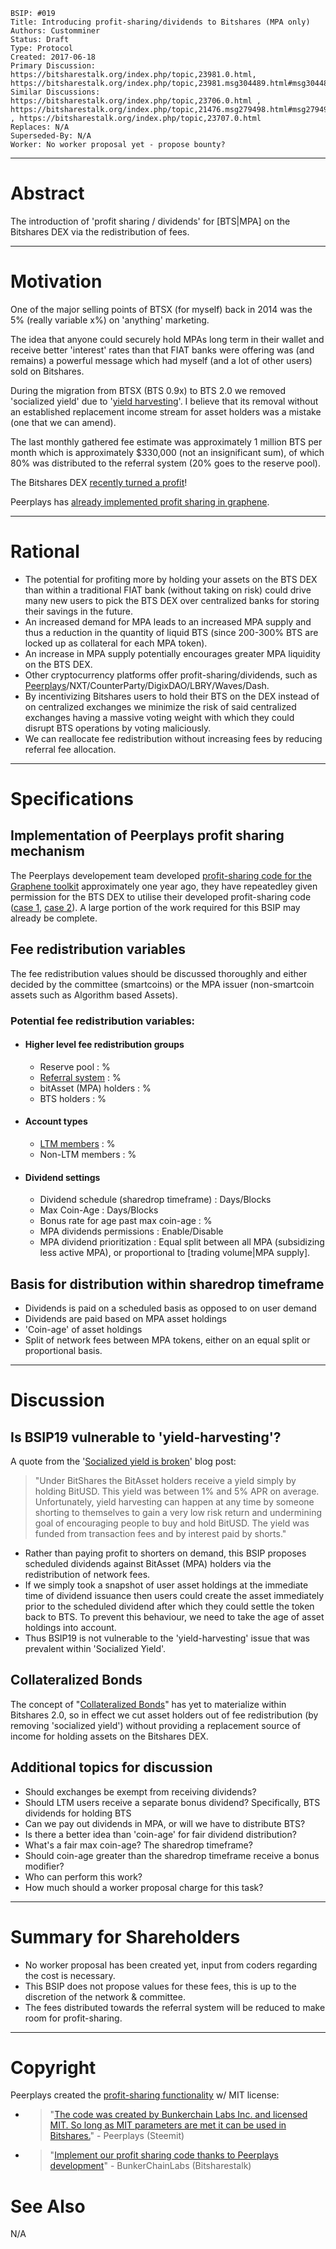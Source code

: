 
    BSIP: #019
    Title: Introducing profit-sharing/dividends to Bitshares (MPA only)
    Authors: Customminer
    Status: Draft
    Type: Protocol
    Created: 2017-06-18
    Primary Discussion: https://bitsharestalk.org/index.php/topic,23981.0.html, https://bitsharestalk.org/index.php/topic,23981.msg304489.html#msg304489
    Similar Discussions: https://bitsharestalk.org/index.php/topic,23706.0.html , https://bitsharestalk.org/index.php/topic,21476.msg279498.html#msg279498 , https://bitsharestalk.org/index.php/topic,23707.0.html
    Replaces: N/A
    Superseded-By: N/A
    Worker: No worker proposal yet - propose bounty?

---

# Abstract

The introduction of 'profit sharing / dividends' for [BTS|MPA] on the Bitshares DEX via the redistribution of fees.

---

# Motivation

One of the major selling points of BTSX (for myself) back in 2014 was the 5% (really variable x%) on 'anything' marketing.

The idea that anyone could securely hold MPAs long term in their wallet and receive better 'interest' rates than that FIAT banks were offering was (and remains) a powerful message which had myself (and a lot of other users) sold on Bitshares. 

During the migration from BTSX (BTS 0.9x) to BTS 2.0 we removed 'socialized yield' due to '[yield harvesting](https://bitshares.org/blog/2015/06/08/lessons-learned-from-bitshares-0.x/#socialized-yield-is-broken)'. I believe that its removal without an established replacement income stream for asset holders was a mistake (one that we can amend).

The last monthly gathered fee estimate was approximately 1 million BTS per month which is approximately $330,000 (not an insignificant sum), of which 80% was distributed to the referral system (20% goes to the reserve pool).

The Bitshares DEX [recently turned a profit](https://steemit.com/bitshares/@steempower/bitshares-state-of-the-network-13th-june-2017)!

Peerplays has [already implemented profit sharing in graphene](https://github.com/BunkerChainLabsInc/peerplays-profitshare).

---

# Rational

* The potential for profiting more by holding your assets on the BTS DEX than within a traditional FIAT bank (without taking on risk) could drive many new users to pick the BTS DEX over centralized banks for storing their savings in the future.
* An increased demand for MPA leads to an increased MPA supply and thus a reduction in the quantity of liquid BTS (since 200-300% BTS are locked up as collateral for each MPA token).
* An increase in MPA supply potentially encourages greater MPA liquidity on the BTS DEX.
* Other cryptocurrency platforms offer profit-sharing/dividends, such as [Peerplays](https://github.com/BunkerChainLabsInc/peerplays-profitshare)/NXT/CounterParty/DigixDAO/LBRY/Waves/Dash.
* By incentivizing Bitshares users to hold their BTS on the DEX instead of on centralized exchanges we minimize the risk of said centralized exchanges having a massive voting weight with which they could disrupt BTS operations by voting maliciously.
* We can reallocate fee redistribution without increasing fees by reducing referral fee allocation.

---

# Specifications

## Implementation of Peerplays profit sharing mechanism
The Peerplays developement team developed [profit-sharing code for the Graphene toolkit](https://github.com/BunkerChainLabsInc/peerplays-profitshare) approximately one year ago, they have repeatedley given permission for the BTS DEX to utilise their developed profit-sharing code ([case 1](https://bitsharestalk.org/index.php/topic,23981.75.html), [case 2](https://steemit.com/bitshares/@cm-steem/bsip-019-draft-introducing-profit-sharing-dividends-to-bitshares#@peerplays/re-cm-steem-bsip-019-draft-introducing-profit-sharing-dividends-to-bitshares-20170620t032010758z)). A large portion of the work required for this BSIP may already be complete.

## Fee redistribution variables
The fee redistribution values should be discussed thoroughly and either decided by the committee (smartcoins) or the MPA issuer (non-smartcoin assets such as Algorithm based Assets).

### Potential fee redistribution variables:

* #### Higher level fee redistribution groups
  * Reserve pool : %
  * [Referral system](http://docs.bitshares.eu//bitshares/user/referral-program.html) : %
  * bitAsset (MPA) holders : %
  * BTS holders : %

* #### Account types
  * [LTM members](http://docs.bitshares.eu//bitshares/user/account-memberships.html#lifetime-members) : %
  * Non-LTM members : %

* #### Dividend settings
  * Dividend schedule (sharedrop timeframe) : Days/Blocks
  * Max Coin-Age : Days/Blocks
  * Bonus rate for age past max coin-age : %
  * MPA dividends permissions : Enable/Disable
  * MPA dividend prioritization : Equal split between all MPA (subsidizing less active MPA), or proportional to [trading volume|MPA supply].

## Basis for distribution within sharedrop timeframe
  * Dividends is paid on a scheduled basis as opposed to on user demand
  * Dividends are paid based on MPA asset holdings
  * 'Coin-age' of asset holdings
  * Split of network fees between MPA tokens, either on an equal split or proportional basis.

---

# Discussion

## Is BSIP19 vulnerable to 'yield-harvesting'?
A quote from the '[Socialized yield is broken](https://bitshares.org/blog/2015/06/08/lessons-learned-from-bitshares-0.x/#socialized-yield-is-broken)' blog post:

> "Under BitShares the BitAsset holders receive a yield simply by holding BitUSD. This yield was between 1% and 5% APR on average. Unfortunately, yield harvesting can happen at any time by someone shorting to themselves to gain a very low risk return and undermining goal of encouraging people to buy and hold BitUSD. The yield was funded from transaction fees and by interest paid by shorts."

* Rather than paying profit to shorters on demand, this BSIP proposes scheduled dividends against BitAsset (MPA) holders via the redistribution of network fees.
* If we simply took a snapshot of user asset holdings at the immediate time of dividend issuance then users could create the asset immediately prior to the scheduled dividend after which they could settle the token back to BTS. To prevent this behaviour, we need to take the age of asset holdings into account.
* Thus BSIP19 is not vulnerable to the 'yield-harvesting' issue that was prevalent within 'Socialized Yield'.

## Collateralized Bonds
The concept of "[Collateralized Bonds](https://bitshares.org/blog/2015/06/08/lessons-learned-from-bitshares-0.x/#socialized-yield-is-broken)" has yet to materialize within Bitshares 2.0, so in effect we cut asset holders out of fee redistribution (by removing 'socialized yield') without providing a replacement source of income for holding assets on the Bitshares DEX.

## Additional topics for discussion
* Should exchanges be exempt from receiving dividends?
* Should LTM users receive a separate bonus dividend? Specifically, BTS dividends for holding BTS
* Can we pay out dividends in MPA, or will we have to distribute BTS?
* Is there a better idea than 'coin-age' for fair dividend distribution?
* What's a fair max coin-age? The sharedrop timeframe?
* Should coin-age greater than the sharedrop timeframe receive a bonus modifier?
* Who can perform this work?
* How much should a worker proposal charge for this task?

---

# Summary for Shareholders
* No worker proposal has been created yet, input from coders regarding the cost is necessary.
* This BSIP does not propose values for these fees, this is up to the discretion of the network & committee.
* The fees distributed towards the referral system will be reduced to make room for profit-sharing.

---

# Copyright
Peerplays created the [profit-sharing functionality](https://github.com/BunkerChainLabsInc/peerplays-profitshare) w/ MIT license:
* > "[The code was created by Bunkerchain Labs Inc. and licensed MIT. So long as MIT parameters are met it can be used in Bitshares.](https://steemit.com/bitshares/@cm-steem/bsip-019-draft-introducing-profit-sharing-dividends-to-bitshares#@peerplays/re-cm-steem-bsip-019-draft-introducing-profit-sharing-dividends-to-bitshares-20170620t032010758z)" - Peerplays (Steemit)
* > "[Implement our profit sharing code thanks to Peerplays development](https://bitsharestalk.org/index.php/topic,23981.75.html)" - BunkerChainLabs (Bitsharestalk)

# See Also
N/A